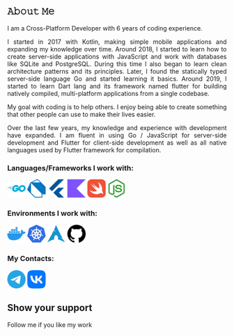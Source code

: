 ## 𝙰𝚋𝚘𝚞𝚝 𝙼𝚎

<p align="justify"> I am a Cross-Platform Developer with 6 years of coding experience. </p>
<p align="justify"> I started in 2017 with Kotlin, making simple mobile applications and expanding my knowledge over time. Around 2018, I started to learn how to create server-side applications with JavaScript and work with databases like SQLite and PostgreSQL. During this time I also began to learn clean architecture patterns and its principles. Later, I found the statically typed server-side language Go and started learning it basics. Around 2019, I started to learn Dart lang and its framework named flutter for building natively compiled, multi-platform applications from a single codebase. </p>
<p align="justify"> My goal with coding is to help others. I enjoy being able to create something that other people can use to make their lives easier. </p>
<p align="justify"> Over the last few years, my knowledge and experience with development have expanded. I am fluent in using Go / JavaScript for server-side development and Flutter for client-side development as well as all native languages used by Flutter framework for compilation. </p>

### Languages/Frameworks I work with:
<a href="https://go.dev/"><img alt="Go" title="Go" src="/logos/go-color.svg" height="42" background-color=red></a>
<a href="https://dart.dev/"><img alt="Dart" title="Dart" src="/logos/dart-color.svg" height="42"></a>
<a href="https://flutter.dev/"><img alt="Flutter" title="Flutter" src="/logos/flutter-color.svg" height="42"></a>
<a href="https://kotlinlang.org/"><img alt="Kotlin" title="Kotlin" src="/logos/kotlin-color.svg" height="42"></a>
<a href="https://developer.apple.com/swift/"><img alt="Swift" title="Swift" src="/logos/swift-color.svg" height="42"></a>
<a href="https://nodejs.org/en"><img alt="NodeJS" title="NodeJS" src="/logos/nodedotjs-color.svg" height="42"></a>

### Environments I work with:
<a href="https://www.docker.com/"><img alt="Docker" title="Docker" src="/logos/docker-color.svg" height="42"></a>
<a href="https://kubernetes.io/"><img alt="Kubernetes" title="Kubernetes" src="/logos/kubernetes-color.svg" height="42"></a>
<a href="https://archlinux.org/"><img alt="Arch Linux" title="Arch Linux" src="/logos/archlinux-color.svg" height="42"></a>
<a href="https://github.com/"><img alt="GitHub" title="GitHub" src="/logos/github.svg" height="42"></a>

### My Contacts:
<a href="https://web.telegram.org/#@fox_js"><img alt="Telegram" title="Telegram" src="/logos/telegram-color.svg" height="42"></a>
<a href="https://vk.com/q.whoami"><img alt="VK" title="VK" src="/logos/vk-color.svg" height="42"></a>

## Show your support
Follow me if you like my work
